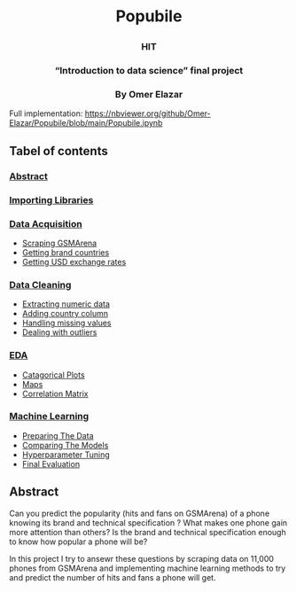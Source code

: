 # <p align="center">Popubile</p>
### <p align="center">HIT</p>
### <p align="center">“Introduction to data science” final project</p>
### <p align="center">By Omer Elazar</p>

Full implementation:
https://nbviewer.org/github/Omer-Elazar/Popubile/blob/main/Popubile.ipynb


## Tabel of contents

### <a href="https://nbviewer.org/github/Omer-Elazar/Popubile/blob/main/Popubile.ipynb#abstract">Abstract</a>


### <a href="https://nbviewer.org/github/Omer-Elazar/Popubile/blob/main/Popubile.ipynb#ImportingLibraries">Importing Libraries</a>


### <a href="https://nbviewer.org/github/Omer-Elazar/Popubile/blob/main/Popubile.ipynb#dataAcquisition">Data Acquisition</a>
 - <a href="https://nbviewer.org/github/Omer-Elazar/Popubile/blob/main/Popubile.ipynb#ScrapingGSMArena">Scraping GSMArena</a>
 - <a href="https://nbviewer.org/github/Omer-Elazar/Popubile/blob/main/Popubile.ipynb#Gettingbrandcountries">Getting brand countries</a>
 - <a href="https://nbviewer.org/github/Omer-Elazar/Popubile/blob/main/Popubile.ipynb#GettingUSDexchangerates">Getting USD exchange rates</a>

### <a href="https://nbviewer.org/github/Omer-Elazar/Popubile/blob/main/Popubile.ipynb#DataCleaning">Data Cleaning</a>
 - <a href="https://nbviewer.org/github/Omer-Elazar/Popubile/blob/main/Popubile.ipynb#Extractingnumericdata">Extracting numeric data</a>
 - <a href="https://nbviewer.org/github/Omer-Elazar/Popubile/blob/main/Popubile.ipynb#Addingcountrycolumn">Adding country column</a>
 - <a href="https://nbviewer.org/github/Omer-Elazar/Popubile/blob/main/Popubile.ipynb#Handlingmissingvalues">Handling missing values</a>
 - <a href="https://nbviewer.org/github/Omer-Elazar/Popubile/blob/main/Popubile.ipynb#Dealingwithoutliers">Dealing with outliers</a>


### <a href="https://nbviewer.org/github/Omer-Elazar/Popubile/blob/main/Popubile.ipynb#Eda">EDA</a>
 - <a href="https://nbviewer.org/github/Omer-Elazar/Popubile/blob/main/Popubile.ipynb#CatagoricalPlots">Catagorical Plots</a>
 - <a href="https://nbviewer.org/github/Omer-Elazar/Popubile/blob/main/Popubile.ipynb#Maps">Maps</a>
 - <a href="https://nbviewer.org/github/Omer-Elazar/Popubile/blob/main/Popubile.ipynb#CorrelationMatrix">Correlation Matrix</a>


### <a href="https://nbviewer.org/github/Omer-Elazar/Popubile/blob/main/Popubile.ipynb#MachineLearning">Machine Learning</a>
 - <a href="https://nbviewer.org/github/Omer-Elazar/Popubile/blob/main/Popubile.ipynb#PreparingTheData">Preparing The Data</a>
 - <a href="https://nbviewer.org/github/Omer-Elazar/Popubile/blob/main/Popubile.ipynb#ComparingTheModels">Comparing The Models</a>
 - <a href="https://nbviewer.org/github/Omer-Elazar/Popubile/blob/main/Popubile.ipynb#HyperparameterTuning">Hyperparameter Tuning</a>
 - <a href="https://nbviewer.org/github/Omer-Elazar/Popubile/blob/main/Popubile.ipynb#FinalEvaluation">Final Evaluation</a>




## Abstract

Can you predict the popularity (hits and fans on GSMArena) of a phone knowing its brand and technical specification ?
What makes one phone gain more attention than others? Is the brand and technical specification enough to know how popular a phone will be?

In this project I try to ansewr these questions by scraping data on 11,000 phones from GSMArena and implementing machine learning methods to try and predict the number of hits and fans a phone will get.
